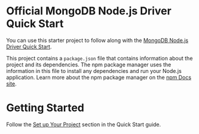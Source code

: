 Official MongoDB Node.js Driver Quick Start
===========================================

You can use this starter project to follow along with the
[MongoDB Node.js Driver Quick Start](https://docs.mongodb.com/drivers/node/current/quick-start/).

This project contains a `package.json` file that contains information
about the project and its dependencies. The npm package manager uses the
information in this file to install any dependencies and run your Node.js
application. Learn more about the npm package manager on the [npm Docs
site](https://docs.npmjs.com/about-npm).


Getting Started
===============

Follow the [Set up Your Project](https://docs.mongodb.com/drivers/node/current/quick-start/#set-up-your-project)
section in the Quick Start guide.

